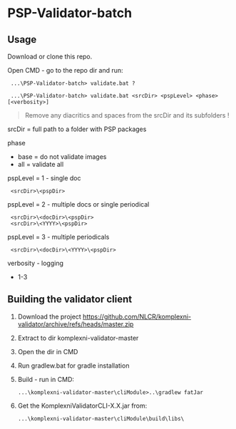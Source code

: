 # PSP-Validator-batch

## Usage

Download or clone this repo.

Open CMD - go to the repo dir and run:

     ...\PSP-Validator-batch> validate.bat ?

     ...\PSP-Validator-batch> validate.bat <srcDir> <pspLevel> <phase> [<verbosity>]

> Remove any diacritics and spaces from the srcDir and its subfolders !

srcDir = full path to a folder with PSP packages

phase
- base = do not validate images
- all = validate all

pspLevel = 1 - single doc

     <srcDir>\<pspDir>

pspLevel = 2 - multiple docs or single periodical

     <srcDir>\<docDir>\<pspDir>
     <srcDir>\<YYYY>\<pspDir>

pspLevel = 3 - multiple periodicals

     <srcDir>\<docDir>\<YYYY>\<pspDir>

verbosity - logging
- 1-3     

## Building the validator client

1. Download the project https://github.com/NLCR/komplexni-validator/archive/refs/heads/master.zip

2. Extract to dir komplexni-validator-master

3. Open the dir in CMD

4. Run gradlew.bat for gradle installation

5. Build - run in CMD:

       ...\komplexni-validator-master\cliModule>..\gradlew fatJar

6. Get the KomplexniValidatorCLI-X.X.jar from: 

       ...\komplexni-validator-master\cliModule\build\libs\       

